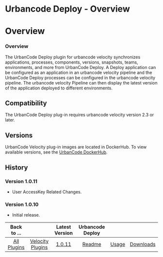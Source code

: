 
Urbancode Deploy - Overview
======================

# Overview


### Overview


The UrbanCode Deploy plugin for urbancode velocity synchronizes applications, processes, components, versions, snapshots, teams, environments, and more from UrbanCode Deploy. A Deploy application can be configured as an application in an urbancode velocity pipeline and the UrbanCode Deploy processes can be configured in the urbancode velocity pipeline. The urbancode velocity Pipeline can then display the latest version of the application deployed to different environments.

Compatibility
-------------

The UrbanCode Deploy plug-in requires urbancode velocity version 2.3 or later.

Versions
--------

UrbanCode Velocity plug-in images
are located in DockerHub. To view available versions, see the [UrbanCode
DockerHub](https://hub.docker.com/r/urbancode/ucv-ext-ucd/tags).

History
-------

### Version 1.0.11

* User AccessKey Related Changes.

### Version 1.0.10

* Initial release.


|Back to ...||Latest Version|Urbancode Deploy |||
| :---: | :---: | :---: | :---: | :---: | :---: |
|[All Plugins](../../index.md)|[Velocity Plugins](../README.md)|[1.0.11](https://github.com/UrbanCode/IBM-UCV-PLUGINS/raw/main/files/ucv-ext-ucd/ucv-ext-ucd:1.0.11.tar)|[Readme](README.md)|[Usage](usage.md)|[Downloads](downloads.md)|

